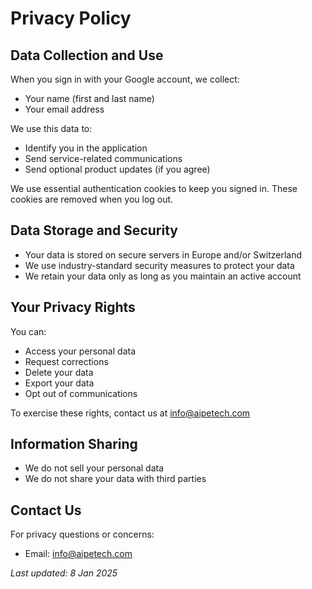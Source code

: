 # Privacy Policy

## Data Collection and Use
When you sign in with your Google account, we collect:
* Your name (first and last name)
* Your email address

We use this data to:
* Identify you in the application
* Send service-related communications
* Send optional product updates (if you agree)

We use essential authentication cookies to keep you signed in. These cookies are removed when you log out.

## Data Storage and Security
* Your data is stored on secure servers in Europe and/or Switzerland
* We use industry-standard security measures to protect your data
* We retain your data only as long as you maintain an active account

## Your Privacy Rights
You can:
* Access your personal data
* Request corrections
* Delete your data
* Export your data
* Opt out of communications

To exercise these rights, contact us at info@aipetech.com

## Information Sharing
* We do not sell your personal data
* We do not share your data with third parties

## Contact Us
For privacy questions or concerns:
* Email: info@aipetech.com

*Last updated: 8 Jan 2025*